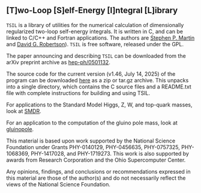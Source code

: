 ## [T]wo-Loop [S]elf-Energy [I]ntegral [L]ibrary

`TSIL` is a library of utilities for the numerical calculation of dimensionally regularized two-loop self-energy integrals. It is written in C, and can be linked to C/C++ and Fortran applications. The authors are [Stephen P. Martin](https://www.niu.edu/spmartin/) and [David G. Robertson](https://physics.nd.edu/people/david-robertson/)). `TSIL` is free software, released under the GPL.

The paper announcing and describing `TSIL` can be downloaded from the arXiv preprint archive as [hep-ph/0501132](https://arxiv.org/abs/hep-ph/0501132).

The source code for the current version (v1.46, July 14, 2025) of the program can be downloaded [here](https://github.com/davidgrobertson/TSIL/releases/tag/v1.45) as a zip or tar.gz archive. This unpacks into a single directory, which contains the C source files and a README.txt file with complete instructions for building and using TSIL.

<!-- In the Hopi culture indigenous to the American southwest, Tsil is the Chili Pepper Kachina, one of many supernatural spirits represented by masked doll-like figurines and impersonated by ceremonial dancers. Tsil is one of the runner Kachinas. When he overtakes you in a race, he may stuff your mouth with hot chili peppers.-->

For applications to the Standard Model Higgs, Z, W, and top-quark masses, look at [SMDR](https://davidgrobertson.github.io/SMDR/). 

For an application to the computation of the gluino pole mass, look at [gluinopole](https://www.niu.edu/spmartin/gluinopole/).

This material is based upon work supported by the National Science Foundation under Grants PHY-0140129, PHY-0456635, PHY-0757325, PHY-1068369, PHY-1417028, and PHY-1719273. This work is also supported by awards from Research Corporation and the Ohio Supercomputer Center.

Any opinions, findings, and conclusions or recommendations expressed in this material are those of the author(s) and do not necessarily reflect the views of the National Science Foundation. 
